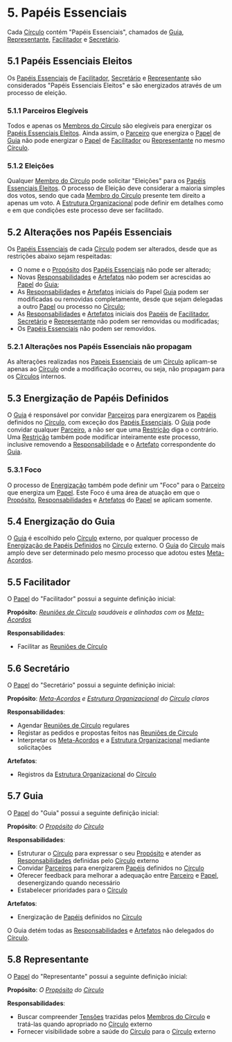 # 5. <span id="papeis-essenciais">Papéis Essenciais</span>

Cada [Círculo][circulos] contém "Papéis Essenciais", chamados de [Guia][guia], [Representante][representante], [Facilitador][facilitador] e [Secretário][secretario].

## 5.1 <span id="papeis-essenciais-eleitos">Papéis Essenciais Eleitos</span>

Os [Papéis Essenciais][papeis-essenciais] de [Facilitador][facilitador], [Secretário][secretario] e [Representante][representante] são considerados "Papéis Essenciais Eleitos" e são energizados através de um processo de eleição.

### 5.1.1 <span id="parceiros-elegiveis">Parceiros Elegíveis</span>

Todos e apenas os [Membros do Círculo][membros-do-circulo] são elegíveis para energizar os [Papéis Essenciais Eleitos][papeis-essenciais-eleitos]. Ainda assim, o [Parceiro][parceiros] que energiza o [Papel][papeis] de [Guia][guia] não pode energizar o [Papel][papeis] de [Facilitador][facilitador] ou [Representante][representante] no mesmo [Círculo][circulos].

### 5.1.2 <span id="eleicoes">Eleições</span>

Qualquer [Membro do Círculo][membros-do-circulo] pode solicitar "Eleições" para os [Papéis Essenciais Eleitos][papeis-essenciais-eleitos]. O processo de Eleição deve considerar a maioria simples dos votos, sendo que cada [Membro do Círculo][membros-do-circulo] presente tem direito a apenas um voto. A [Estrutura Organizacional][estrutura-organizacional] pode definir em detalhes como e em que condições este processo deve ser facilitado.

## 5.2 <span id="alteracoes-nos-papeis-essenciais">Alterações nos Papéis Essenciais</span>

Os [Papéis Essenciais][papeis-essenciais] de cada [Círculo][circulos] podem ser alterados, desde que as restrições abaixo sejam respeitadas:

* O nome e o [Propósito][papeis] dos [Papéis Essenciais][papeis-essenciais] não pode ser alterado;
* Novas [Responsabilidades][papeis] e [Artefatos][papeis] não podem ser acrescidas ao [Papel][papeis] do [Guia][guia];
* As [Responsabilidades][papeis] e [Artefatos][papeis] iniciais do Papel [Guia][guia] podem ser modificadas ou removidas completamente, desde que sejam delegadas a outro [Papel][papeis] ou processo no [Círculo][circulos];
* As [Responsabilidades][papeis] e [Artefatos][papeis] iniciais dos [Papéis][papeis] de [Facilitador][facilitador], [Secretário][secretario] e [Representante][representante] não podem ser removidas ou modificadas;
* Os [Papéis Essenciais][papeis-essenciais] não podem ser removidos.

### 5.2.1 <span id="alteracoes-nos-papeis-essenciais-nao-propagam">Alterações nos Papéis Essenciais não propagam</span>

As alterações realizadas nos [Papeis Essenciais][papeis-essenciais] de um [Círculo][circulos] aplicam-se apenas ao [Círculo][circulos] onde a modificação ocorreu, ou seja, não propagam para os [Círculos][circulos] internos.

## 5.3 <span id="energizacao-de-papeis-definidos">Energização de Papéis Definidos</span>

O [Guia][guia] é responsável por convidar [Parceiros][parceiros] para energizarem os [Papéis][papeis] definidos no [Círculo][circulos], com exceção dos [Papéis Essenciais][papeis-essenciais]. O [Guia][guia] pode convidar qualquer [Parceiro][parceiros], a não ser que uma [Restrição][restricoes] diga o contrário. Uma [Restrição][restricoes] também pode modificar inteiramente este processo, inclusive removendo a [Responsabilidade][papeis] e o [Artefato][papeis] correspondente do [Guia][guia].

### 5.3.1 <span id="">Foco</span>

O processo de [Energização][energizacao] também pode definir um "Foco" para o [Parceiro][parceiros] que energiza um [Papel][papeis]. Este Foco é uma área de atuação em que o [Propósito][papeis], [Responsabilidades][papeis] e [Artefatos][papeis] do [Papel][papeis] se aplicam somente.  

## 5.4 <span id="energizacao-do-guia">Energização do Guia</span>

O [Guia][guia] é escolhido pelo [Círculo][circulos] externo, por qualquer processo de [Energização de Papéis Definidos][energizacao-de-papeis-definidos] no [Círculo][circulos] externo. O [Guia][guia] do [Círculo][circulos] mais amplo deve ser determinado pelo mesmo processo que adotou estes [Meta-Acordos][meta-acordos].

## 5.5 <span id="facilitador">Facilitador</span>

O [Papel][papeis] do "Facilitador" possui a seguinte definição inicial:

**Propósito**: [_Reuniões de Círculo_][reunioes-de-circulo] _saudáveis e alinhadas com os_ [_Meta-Acordos_][meta-acordos]

**Responsabilidades**:

* Facilitar as [Reuniões de Círculo][reunioes-de-circulo]

## 5.6 <span id="secretario">Secretário</span>

O [Papel][papeis] do "Secretário" possui a seguinte definição inicial:

**Propósito**: [_Meta-Acordos_][meta-acordos] _e_ [_Estrutura Organizacional_][estrutura-organizacional] _do_ [_Círculo_][circulos] _claros_

**Responsabilidades**:

* Agendar [Reuniões de Círculo][reunioes-de-circulo] regulares
* Registar as pedidos e propostas feitos nas [Reuniões de Círculo][reunioes-de-circulo]
* Interpretar os [Meta-Acordos][meta-acordos] e a [Estrutura Organizacional][estrutura-organizacional] mediante solicitações

**Artefatos**:

* Registros da [Estrutura Organizacional][estrutura-organizacional] do [Círculo][circulos]

## 5.7 <span id="guia">Guia</span>

O [Papel][papeis] do "Guia" possui a seguinte definição inicial:

**Propósito**: _O_ [_Propósito_][papeis] _do_ [_Círculo_][circulos]

**Responsabilidades**:

* Estruturar o [Círculo][circulos] para expressar o seu [Propósito][papeis] e atender as [Responsabilidades][papeis] definidas pelo [Círculo][circulos] externo
* Convidar [Parceiros][parceiros] para energizarem [Papéis][papeis] definidos no [Círculo][circulos]
* Oferecer feedback para melhorar a adequação entre [Parceiro][parceiros] e [Papel][papeis], desenergizando quando necessário
* Estabelecer prioridades para o [Círculo][circulos]

**Artefatos**:

* Energização de [Papéis][papeis] definidos no [Círculo][circulos]

O Guia detém todas as [Responsabilidades][papeis] e [Artefatos][papeis] não delegados do [Círculo][circulos].

## 5.8 <span id="representante">Representante</span>

O [Papel][papeis] do "Representante" possui a seguinte definição inicial:

**Propósito**: _O_ [_Propósito_][papeis] _do_ [_Círculo_][circulos]

**Responsabilidades**:

* Buscar compreender [Tensões][tensoes] trazidas pelos [Membros do Círculo][membros-do-circulo] e tratá-las quando apropriado no [Círculo][circulos] externo
* Fornecer visibilidade sobre a saúde do [Círculo][circulos] para o [Círculo][circulos] externo

<!-- Links -->
[meta-acordos]: README.md

[organizacao]: organizacao.md
[parceiros]: organizacao.md#parceiros
[tensoes]: organizacao.md#tensoes

[estrutura-organizacional]: estrutura-organizacional.md
[circulos]: estrutura-organizacional.md#circulos
[membros-do-circulo]: estrutura-organizacional.md#membros-do-circulo
[papeis]: estrutura-organizacional.md#papeis
[restricoes]: estrutura-organizacional.md#restricoes
[energizacao]: estrutura-organizacional.md#energizacao

[reunioes-de-circulo]: reunioes-de-circulo.md

[papeis-essenciais]: papeis-essenciais.md
[guia]: papeis-essenciais.md#guia
[representante]: papeis-essenciais.md#representante
[facilitador]: papeis-essenciais.md#facilitador
[secretario]: papeis-essenciais.md#secretario
[energizacao-de-papeis-definidos]: papeis-essenciais.md#energizacao-de-papeis-definidos
[eleicoes]: papeis-essenciais.md#eleicoes
[papeis-essenciais-eleitos]: papeis-essenciais.md#papeis-essenciais-eleitos
